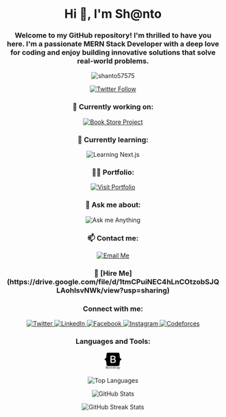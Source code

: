 <h1 align="center">Hi 👋, I'm Sh@nto</h1>
<h3 align="center">Welcome to my GitHub repository! I'm thrilled to have you here. I'm a passionate MERN Stack Developer with a deep love for coding and enjoy building innovative solutions that solve real-world problems.</h3>

<p align="center">
  <img src="https://komarev.com/ghpvc/?username=shanto57575&label=Profile%20views&color=0e75b6&style=flat" alt="shanto57575" />
</p>

<p align="center">
  <a href="https://twitter.com/shahidu37823405" target="_blank">
    <img src="https://img.shields.io/twitter/follow/shahidu37823405?logo=twitter&style=for-the-badge" alt="Twitter Follow" />
  </a>
</p>

<div align="center">
  <h3>🔭 Currently working on:</h3>
  <a href="https://github.com/Shanto57575/Mern_Book_Store">
    <img src="https://img.shields.io/badge/Project-Book%20Store-brightgreen" alt="Book Store Project" />
  </a>
</div>

<div align="center">
  <h3>🌱 Currently learning:</h3>
  <img src="https://img.shields.io/badge/Learning-Next.js-orange" alt="Learning Next.js" />
</div>

<div align="center">
  <h3>👨‍💻 Portfolio:</h3>
  <a href="https://shanwebcraft.netlify.app/">
    <img src="https://img.shields.io/badge/Portfolio-Visit%20Now-brightgreen" alt="Visit Portfolio" />
  </a>
</div>

<div align="center">
  <h3>💬 Ask me about:</h3>
  <img src="https://img.shields.io/badge/Ask%20me-Anything-blue" alt="Ask me Anything" />
</div>

<div align="center">
  <h3>📫 Contact me:</h3>
  <a href="mailto:shahidul.islam.7th@gmail.com">
    <img src="https://img.shields.io/badge/Email-Me%20Now-critical" alt="Email Me" />
  </a>
</div>

<div align="center">
  <h3>📄 [Hire Me](https://drive.google.com/file/d/1tmCPuiNEC4hLnCOtzobSJQLAohlsvNWk/view?usp=sharing)</h3>
</div>

<h3 align="center">Connect with me:</h3>
<p align="center">
  <a href="https://twitter.com/shahidu37823405" target="_blank">
    <img src="https://raw.githubusercontent.com/rahuldkjain/github-profile-readme-generator/master/src/images/icons/Social/twitter.svg" alt="Twitter" height="30" width="40" />
  </a>
  <a href="https://linkedin.com/in/md-shahidul-islam-shanto" target="_blank">
    <img src="https://raw.githubusercontent.com/rahuldkjain/github-profile-readme-generator/master/src/images/icons/Social/linked-in-alt.svg" alt="LinkedIn" height="30" width="40" />
  </a>
  <a href="https://fb.com/shahidul.islam.shanto" target="_blank">
    <img src="https://raw.githubusercontent.com/rahuldkjain/github-profile-readme-generator/master/src/images/icons/Social/facebook.svg" alt="Facebook" height="30" width="40" />
  </a>
  <a href="https://instagram.com/_shanto16_3" target="_blank">
    <img src="https://raw.githubusercontent.com/rahuldkjain/github-profile-readme-generator/master/src/images/icons/Social/instagram.svg" alt="Instagram" height="30" width="40" />
  </a>
  <a href="https://codeforces.com/profile/shanto_57575" target="_blank">
    <img src="https://raw.githubusercontent.com/rahuldkjain/github-profile-readme-generator/master/src/images/icons/Social/codeforces.svg" alt="Codeforces" height="30" width="40" />
  </a>
</p>

<h3 align="center">Languages and Tools:</h3>
<p align="center">
  <a href="https://getbootstrap.com" target="_blank" rel="noreferrer">
    <img src="https://raw.githubusercontent.com/devicons/devicon/master/icons/bootstrap/bootstrap-plain-wordmark.svg" alt="Bootstrap" width="40" height="40"/>
  </a>
</p>

<p align="center">
  <img src="https://github-readme-stats.vercel.app/api/top-langs?username=shanto57575&show_icons=true&locale=en&layout=compact" alt="Top Languages" />
</p>

<p align="center">
  <img src="https://github-readme-stats.vercel.app/api?username=shanto57575&show_icons=true&locale=en" alt="GitHub Stats" />
</p>

<p align="center">
  <img src="https://github-readme-streak-stats.herokuapp.com/?user=shanto57575&" alt="GitHub Streak Stats" />
</p>
